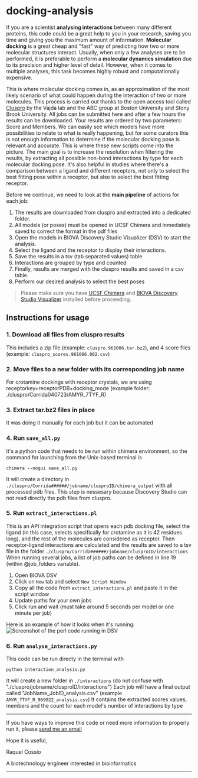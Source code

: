 # docking-analysis
If you are a scientist **analysing interactions** between many different proteins, this code could be a great help to you in your research, saving you time and giving you the maximum amount of information. **Molecular docking** is a great cheap and "fast" way of predicting how two or more molecular structures interact. Usually, when only a few analyses are to be performed, it is preferable to perform a **molecular dynamics simulation** due to its precision and higher level of detail. However, when it comes to multiple analyses, this task becomes highly robust and computationally expensive. 

This is where molecular docking comes in, as an approximation of the most likely scenario of what could happen during the interaction of two or more molecules. This process is carried out thanks to the open access tool called <a href="https://cluspro.org/login.php">Cluspro</a> by the Vajda lab and the ABC group at Boston University and Stony Brook University. All jobs can be submitted here and after a few hours the results can be downloaded. Your results are ordered by two parameters: Score and Members. We can easily see which models have more possibilities to relate to what is really happening, but for some curators this is not enough information to determine if the molecular docking pose is relevant and accurate. This is where these new scripts come into the picture. The main goal is to increase the resolution when filtering the results, by extracting all possible non-bond interactions by type for each molecular docking pose. It's also helpful in studies where there's a comparison between a ligand and different receptors, not only to select the best fitting pose within a receptor, but also to select the best fitting receptor.

Before we continue, we need to look at the **main pipeline** of actions for each job:

1. The results are downloaded from cluspro and extracted into a dedicated folder.
2. All models (or poses) must be opened in UCSF Chimera and inmediately saved to correct the format in the pdf files
3. Open the models in BIOVA Discovery Studio Visualizer (DSV) to start the analysis.
5. Select the ligand and the receptor to display their interactions.
6. Save the results in a tsv (tab separated values) table
7. Interactions are grouped by type and counted
8. Finally, results are merged with the cluspro results and saved in a csv table.
9. Perform our desired analysis to select the best poses


> Please make sure you have <a href="https://www.cgl.ucsf.edu/chimera/download.html">UCSF Chimera</a> and <a href="https://discover.3ds.com/discovery-studio-visualizer-download">BIOVA Discovery Studio Visualizer</a> installed before proceeding.


## Instructions for usage
### 1. Download all files from cluspro results
This includes a zip file (example: `cluspro.961006.tar.bz2`), and 4 score files (example: `cluspro_scores.961006.002.csv`)
### 2. Move files to a new folder with its corresponding job name
For crotamine dockings with receptor crystals, we are using receptorkey+receptorPDB+docking_mode (example folder: ./cluspro/Corrida040723/AMYR_7TYF_R)
### 3. Extract tar.bz2 files in place
It was doing it manually for each job but it can be automated
### 4. Run `save_all.py`
It's a python code that needs to be run within chimera environment, so the command for launching from the Unix-based terminal is 

```chimera --nogui save_all.py ```

It will create a directory in `./cluspro/Corrida######/jobname/clusproID/chimera_output` with all processed pdb files. 
This step is nessesary because Discovery Studio can not read directly the pdb files from cluspro.

### 5. Run `extract_interactions.pl`
This is an API integration script that opens each pdb docking file, select the ligand (in this case, selects specifically for crotamine as it is 42 residues long), and the rest of the molecules are considered as receptor. Then receptor-ligand interactions are calculated and the results are saved to a tsv file in the folder `./cluspro/Corrida######/jobname/clusproID/interactions`
When running several jobs, a list of job paths can be defined in line 19 (within @job_folders variable).

1. Open BIOVA DSV
2. Click on `New` tab and select `New Script Window`
3. Copy all the code from `extract_interactions.pl` and paste it in the script window
4. Update paths for your own jobs
5. Click run and wait (must take around 5 seconds per model or one minute per job)

Here is an example of how it looks when it's running:
<img title="DSV Usage" alt="Screenshot of the perl code running in DSV" src="dsv_usage.png">


### 6. Run `analyse_interactions.py`
This code can be run directy in the terminal with 

```python interaction_analysis.py```

It will create a new folder in `./interactions` (do not confuse with "./cluspro/jobname/clusproID/interactions")
Each job will have a final output called "JobName_JobID_analysis.csv" (example `AMYR_7TYF_R_969022_analysis.csv`)
It contains the extracted scores values, members and the count for each model's number of interactions by type


______

If you have ways to improve this code or need more information to properly run it, please <a href="mailto:raquel.cossior@gmail.com">send me an email</a>

Hope it is useful,

Raquel Cossío

A biotechnology engineer interested in bioinformatics
______
